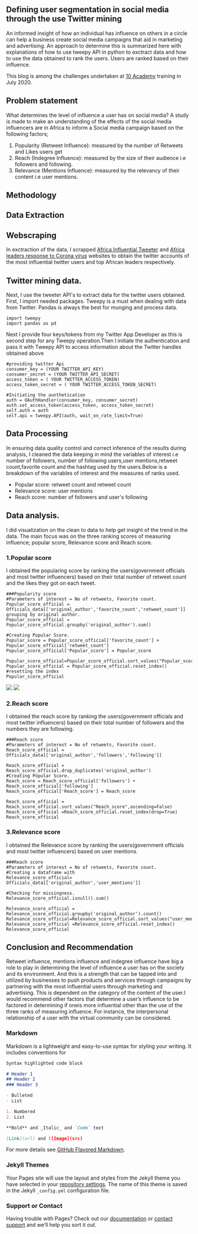 ## Defining user segmentation in social media through the use Twitter mining

An informed insight of how an individual has influence on others in a circle can help a business create social media campaigns that aid in marketing and advertising. An approach to determine this is summarized here with explanations of how to use tweepy API in python to exctract data and how to use the data obtained
to rank the users. Users are ranked based on their influence.

This blog is among the challenges undertaken at [10 Academy](https://www.10academy.org/) training in July 2020.

## Problem statement
What determines the level of influence a user has on social media?
A study is made to make an understanding of the effects of the social media influencers are in Africa to inform a Social media campaign based on the following factors;

1. Popularity (Retweet Influence): measured by the number of Retweets and Likes users get
2. Reach (Indegree Influence): measured by the size of their audience i.e followers and following.
3. Relevance (Mentions Influence): measured by the relevancy of their content i.e user mentions.

## Methodology
## Data Extraction
## Webscraping
In exctraction of the data, I scrapped [Africa Influential Tweeter](https://africafreak.com/100-most-influential-twitter-users-in-africa)
and [Africa	leaders response to Corona virus](https://www.atlanticcouncil.org/blogs/africasource/african-leaders-respond-to-coronavirus-ontwitter/#east-africa) websites  to obtain the twitter accounts of the most influential twitter users and top African leaders respectively.
## Twitter mining data.
Next, I use the tweeter API's to extract data for the twitter users obtained.
First, I import needed packages. Tweepy is a must when dealing with data from Twitter. Pandas is always the  best  for munging and process data.
```
import tweepy
import pandas as pd
```
Next I provide four keys/tokens from  my Twitter App Developer as this is  second step for any Tweepy operation.Then I initiate the authentication and pass it with 
Tweepy API to access information about the Twitter handles obtained above
```
#providing twitter Api
consumer_key = (YOUR TWITTER_API_KEY)
consumer_secret = (YOUR TWITTER_API_SECRET)
access_token = ( YOUR TWITTER_ACCESS_TOKEN)
access_token_secret = ( YOUR TWITTER_ACCESS_TOKEN_SECRET)

#Initiating the aunthetication
auth = OAuthHandler(consumer_key, consumer_secret)
auth.set_access_token(access_token, access_token_secret)
self.auth = auth
self.api = tweepy.API(auth, wait_on_rate_limit=True)
```
## Data Processing
In ensuring data quality control  and correct inference of the results during analysis, I cleaned the data keeping in mind  the variables of interest i.e number of followers, number of following users,user mentions,retweet count,favorite count and the hashtag used by the users.Below is a breakdown of the variables of interest and the measures of ranks used.
* Popular score: retweet count and retweet count
* Relevance score: user mentions
* Reach score: number of followers and user's following

## Data analysis.
I did visualization on the clean to data to help get insight of the trend in the data. The main focus was on the three ranking scores of measuring influence; popular score, Relevance score and Reach score.
### 1.Popular score
I obtained the popularing score by ranking the users(government officials and most twitter influencers) based on their total number of retweet count and the likes they got on each tweet.
```
###Popularity score
#Parameters of interest = No of retweets, Favorite count.
Popular_score_official = Officials_data[['original_author','favorite_count','retweet_count']]
grouping by original author.
Popular_score_official = Popular_score_official.groupby('original_author').sum()

#Creating Popular Score.
Popular_score = Popular_score_official['favorite_count'] + Popular_score_official['retweet_count']
Popular_score_official['Popular_score'] = Popular_score

Popular_score_official=Popular_score_official.sort_values("Popular_score",ascending=False)
Popular_score_official = Popular_score_official.reset_index()  #resetting the index
Popular_score_official
```
![](Govt_poularityscore.png) ![](Influencer_popularity%20score.png)

### 2.Reach score
I obtained the reach score by ranking the users(government officials and most twitter influencers) based on their total number of followers and the numbers they are following.
```
###Reach score
#Parameters of interest = No of retweets, Favorite count.
Reach_score_official = Officials_data[['original_author','followers','following']]

Reach_score_official = Reach_score_official.drop_duplicates('original_author')
#Creating Popular Score.
Reach_score = Reach_score_official['followers'] + Reach_score_official['following']
Reach_score_official['Reach_score'] = Reach_score

Reach_score_official = Reach_score_official.sort_values("Reach_score",ascending=False)
Reach_score_official =Reach_score_official.reset_index(drop=True)
Reach_score_official
```
### 3.Relevance score
I obtained the Relevance  score by ranking the users(government officials and most twitter influencers) based on user mentions.
```
###Reach score
#Parameters of interest = No of retweets, Favorite count.
#Creating a dataframe with 
Relevance_score_official= Officials_data[['original_author','user_mentions']]

#Checking for missingness.
Relevance_score_official.isnull().sum()  

Relevance_score_official = Relevance_score_official.groupby('original_author').count()
Relevance_score_official=Relevance_score_official.sort_values("user_mentions",ascending=False)
Relevance_score_official =Relevance_score_official.reset_index()
Relevance_score_official
```

## Conclusion and Recommendation

Retweet influence, mentions influence and indegree influence have big a role to play in determining the
level of influence a user has on the society and its environment. And this is a strength that can be
tapped into and utilized by businesses to push products and services through campaigns by partnering
with the most influential users through marketing and advertising. This is dependent on the category of the content of the user.I would recommend other factors that determine a user’s influence to be factored in determining if oneis more influential other than the use of the three ranks of measuring influence. For instance, the interpersonal relationship of a user with the virtual community can be considered. 


### Markdown

Markdown is a lightweight and easy-to-use syntax for styling your writing. It includes conventions for

```markdown
Syntax highlighted code block

# Header 1
## Header 2
### Header 3

- Bulleted
- List

1. Numbered
2. List

**Bold** and _Italic_ and `Code` text

[Link](url) and ![Image](src)
```

For more details see [GitHub Flavored Markdown](https://guides.github.com/features/mastering-markdown/).

### Jekyll Themes

Your Pages site will use the layout and styles from the Jekyll theme you have selected in your [repository settings](https://github.com/Bessy-Mukaria/Blog_2/settings). The name of this theme is saved in the Jekyll `_config.yml` configuration file.

### Support or Contact

Having trouble with Pages? Check out our [documentation](https://help.github.com/categories/github-pages-basics/) or [contact support](https://github.com/contact) and we’ll help you sort it out.
